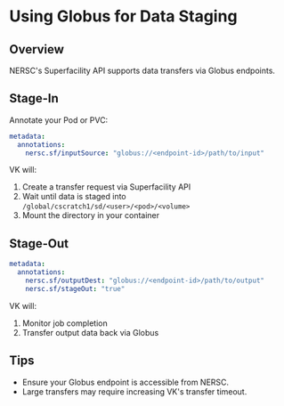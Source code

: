 # Using Globus for Data Staging

## Overview
NERSC's Superfacility API supports data transfers via Globus endpoints.

## Stage-In
Annotate your Pod or PVC:
```yaml
metadata:
  annotations:
    nersc.sf/inputSource: "globus://<endpoint-id>/path/to/input"
```
VK will:
1. Create a transfer request via Superfacility API
2. Wait until data is staged into `/global/cscratch1/sd/<user>/<pod>/<volume>`
3. Mount the directory in your container

## Stage-Out
```yaml
metadata:
  annotations:
    nersc.sf/outputDest: "globus://<endpoint-id>/path/to/output"
    nersc.sf/stageOut: "true"
```
VK will:
1. Monitor job completion
2. Transfer output data back via Globus

## Tips
- Ensure your Globus endpoint is accessible from NERSC.
- Large transfers may require increasing VK's transfer timeout.
